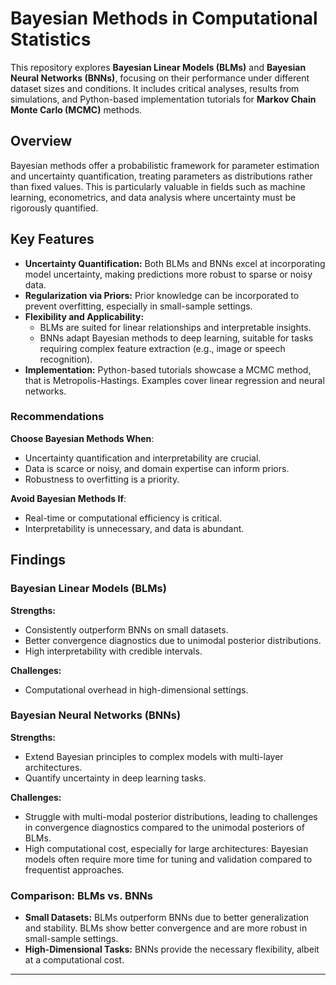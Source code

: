# Bayesian Methods in Computational Statistics

This repository explores **Bayesian Linear Models (BLMs)** and **Bayesian Neural Networks (BNNs)**, focusing on their performance under different dataset sizes and conditions. It includes critical analyses, results from simulations, and Python-based implementation tutorials for **Markov Chain Monte Carlo (MCMC)** methods.

## Overview

Bayesian methods offer a probabilistic framework for parameter estimation and uncertainty quantification, treating parameters as distributions rather than fixed values. This is particularly valuable in fields such as machine learning, econometrics, and data analysis where uncertainty must be rigorously quantified.

## Key Features

- **Uncertainty Quantification:** Both BLMs and BNNs excel at incorporating model uncertainty, making predictions more robust to sparse or noisy data.
- **Regularization via Priors:** Prior knowledge can be incorporated to prevent overfitting, especially in small-sample settings.
- **Flexibility and Applicability:**
  - BLMs are suited for linear relationships and interpretable insights.
  - BNNs adapt Bayesian methods to deep learning, suitable for tasks requiring complex feature extraction (e.g., image or speech recognition).
- **Implementation:** Python-based tutorials showcase a MCMC method, that is Metropolis-Hastings. 
  Examples cover linear regression and neural networks.

### Recommendations
**Choose Bayesian Methods When**:

- Uncertainty quantification and interpretability are crucial.
- Data is scarce or noisy, and domain expertise can inform priors.
- Robustness to overfitting is a priority.
  
**Avoid Bayesian Methods If**:

- Real-time or computational efficiency is critical.
- Interpretability is unnecessary, and data is abundant.

## Findings

### Bayesian Linear Models (BLMs)

**Strengths:**
- Consistently outperform BNNs on small datasets.
- Better convergence diagnostics due to unimodal posterior distributions.
- High interpretability with credible intervals.

**Challenges:**
- Computational overhead in high-dimensional settings.

### Bayesian Neural Networks (BNNs)

**Strengths:**
- Extend Bayesian principles to complex models with multi-layer architectures.
- Quantify uncertainty in deep learning tasks.

**Challenges:**
- Struggle with multi-modal posterior distributions, leading to challenges in convergence diagnostics compared to the unimodal posteriors of BLMs.
- High computational cost, especially for large architectures: Bayesian models often require more time for tuning and validation compared to frequentist approaches.

### Comparison: BLMs vs. BNNs

- **Small Datasets:** BLMs outperform BNNs due to better generalization and stability. BLMs show better convergence and are more robust in small-sample settings.
- **High-Dimensional Tasks:** BNNs provide the necessary flexibility, albeit at a computational cost.



---

